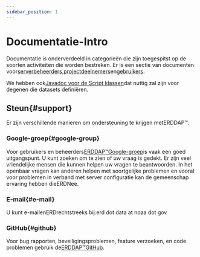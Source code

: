 ```yaml
---
sidebar_position: 1
---
```


# Documentatie-Intro

Documentatie is onderverdeeld in categorieën die zijn toegespitst op de soorten activiteiten die worden bestreken. Er is een sectie van documenten voor[serverbeheerders](/docs/category/server-administration/),[projectdeelnemers](/docs/category/contributing/)en[gebruikers](/docs/category/user/).

We hebben ook[Javadoc voor de Script klassen](/docs/dokka/)dat nuttig zal zijn voor degenen die datasets definiëren.

## Steun{#support} 
Er zijn verschillende manieren om ondersteuning te krijgen metERDDAP™.
### Google-groep{#google-group} 
Voor gebruikers en beheerders[ERDDAP™Google-groep](https://groups.google.com/g/erddap)is vaak een goed uitgangspunt. U kunt zoeken om te zien of uw vraag is gedekt. Er zijn veel vriendelijke mensen die kunnen helpen uw vragen te beantwoorden. In het openbaar vragen kan anderen helpen met soortgelijke problemen en vooral voor problemen in verband met server configuratie kan de gemeenschap ervaring hebben dieERDNee.
### E-mail{#e-mail} 
U kunt e-mailenERDrechtstreeks bij:erd dot data at noaa dot gov
### GitHub{#github} 
Voor bug rapporten, beveiligingsproblemen, feature verzoeken, en code problemen gebruik de[ERDDAP™GitHub](https://github.com/ERDDAP/erddap/).
